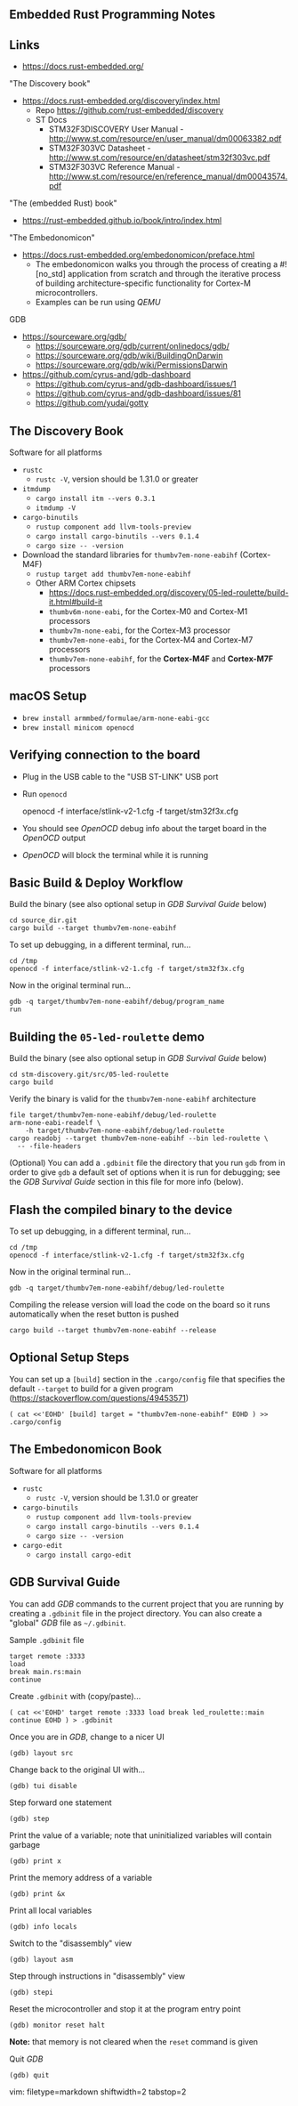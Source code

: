 ## Embedded Rust Programming Notes ##

## Links ##
- https://docs.rust-embedded.org/

"The Discovery book"
- https://docs.rust-embedded.org/discovery/index.html
  - Repo https://github.com/rust-embedded/discovery
  - ST Docs
    - STM32F3DISCOVERY User Manual -
      http://www.st.com/resource/en/user_manual/dm00063382.pdf
    - STM32F303VC Datasheet -
      http://www.st.com/resource/en/datasheet/stm32f303vc.pdf
    - STM32F303VC Reference Manual -
      http://www.st.com/resource/en/reference_manual/dm00043574.pdf

"The (embedded Rust) book"
- https://rust-embedded.github.io/book/intro/index.html

"The Embedonomicon"
- https://docs.rust-embedded.org/embedonomicon/preface.html
  - The embedonomicon walks you through the process of creating a #![no_std]
    application from scratch and through the iterative process of building
    architecture-specific functionality for Cortex-M microcontrollers.
  - Examples can be run using _QEMU_

GDB
- https://sourceware.org/gdb/
  - https://sourceware.org/gdb/current/onlinedocs/gdb/
  - https://sourceware.org/gdb/wiki/BuildingOnDarwin
  - https://sourceware.org/gdb/wiki/PermissionsDarwin
- https://github.com/cyrus-and/gdb-dashboard
  - https://github.com/cyrus-and/gdb-dashboard/issues/1
  - https://github.com/cyrus-and/gdb-dashboard/issues/81
  - https://github.com/yudai/gotty

## The Discovery Book ##
Software for all platforms
- `rustc`
  - `rustc -V`, version should be 1.31.0 or greater
- `itmdump` 
  - `cargo install itm --vers 0.3.1`
  - `itmdump -V`
- `cargo-binutils`
  - `rustup component add llvm-tools-preview`
  - `cargo install cargo-binutils --vers 0.1.4`
  - `cargo size -- -version`
- Download the standard libraries for `thumbv7em-none-eabihf` (Cortex-M4F)
  - `rustup target add thumbv7em-none-eabihf`
  - Other ARM Cortex chipsets
    - https://docs.rust-embedded.org/discovery/05-led-roulette/build-it.html#build-it
    - `thumbv6m-none-eabi`, for the Cortex-M0 and Cortex-M1 processors
    - `thumbv7m-none-eabi`, for the Cortex-M3 processor
    - `thumbv7em-none-eabi`, for the Cortex-M4 and Cortex-M7 processors
    - `thumbv7em-none-eabihf`, for the **Cortex-M4F** and **Cortex-M7F**
      processors

## macOS Setup ##
- `brew install armmbed/formulae/arm-none-eabi-gcc`
- `brew install minicom openocd`

## Verifying connection to the board ##
- Plug in the USB cable to the "USB ST-LINK" USB port
- Run `openocd`


    openocd -f interface/stlink-v2-1.cfg -f target/stm32f3x.cfg

- You should see _OpenOCD_ debug info about the target board in the _OpenOCD_
  output
- _OpenOCD_ will block the terminal while it is running

## Basic Build & Deploy Workflow ##
Build the binary (see also optional setup in _GDB Survival Guide_ below)

    cd source_dir.git
    cargo build --target thumbv7em-none-eabihf

To set up debugging, in a different terminal, run...

    cd /tmp
    openocd -f interface/stlink-v2-1.cfg -f target/stm32f3x.cfg

Now in the original terminal run...

    gdb -q target/thumbv7em-none-eabihf/debug/program_name
    run


## Building the `05-led-roulette` demo ##
Build the binary (see also optional setup in _GDB Survival Guide_ below)

    cd stm-discovery.git/src/05-led-roulette
    cargo build

Verify the binary is valid for the `thumbv7em-none-eabihf` architecture

    file target/thumbv7em-none-eabihf/debug/led-roulette
    arm-none-eabi-readelf \
        -h target/thumbv7em-none-eabihf/debug/led-roulette
    cargo readobj --target thumbv7em-none-eabihf --bin led-roulette \
      -- -file-headers


(Optional) You can add a `.gdbinit` file the directory that you run `gdb` from
in order to give `gdb` a default set of options when it is run for debugging;
see the _GDB Survival Guide_ section in this file for more info (below).

## Flash the compiled binary to the device ##
To set up debugging, in a different terminal, run...

    cd /tmp
    openocd -f interface/stlink-v2-1.cfg -f target/stm32f3x.cfg

Now in the original terminal run...

    gdb -q target/thumbv7em-none-eabihf/debug/led-roulette

Compiling the release version will load the code on the board so it runs
automatically when the reset button is pushed

    cargo build --target thumbv7em-none-eabihf --release

## Optional Setup Steps ##
You can set up a `[build]` section in the `.cargo/config` file that specifies
the default `--target` to build for a given program
(https://stackoverflow.com/questions/49453571)

``
(
cat <<'EOHD'
[build]
target = "thumbv7em-none-eabihf"
EOHD
) >> .cargo/config
``


## The Embedonomicon Book ##
Software for all platforms
- `rustc`
  - `rustc -V`, version should be 1.31.0 or greater
- `cargo-binutils`
  - `rustup component add llvm-tools-preview`
  - `cargo install cargo-binutils --vers 0.1.4`
  - `cargo size -- -version`
- `cargo-edit`
  - `cargo install cargo-edit`

## GDB Survival Guide ##
You can add _GDB_ commands to the current project that you are running by
creating a `.gdbinit` file in the project directory.  You can also create a
"global" _GDB_ file as `~/.gdbinit`.

Sample `.gdbinit` file

    target remote :3333
    load
    break main.rs:main
    continue

Create `.gdbinit` with (copy/paste)...

``
(
cat <<'EOHD'
target remote :3333
load
break led_roulette::main
continue
EOHD
) > .gdbinit
``


Once you are in _GDB_, change to a nicer UI

    (gdb) layout src

Change back to the original UI with...

    (gdb) tui disable

Step forward one statement

    (gdb) step

Print the value of a variable; note that uninitialized variables will contain
garbage

    (gdb) print x

Print the memory address of a variable

    (gdb) print &x

Print all local variables

    (gdb) info locals

Switch to the "disassembly" view

    (gdb) layout asm

Step through instructions in "disassembly" view

    (gdb) stepi

Reset the microcontroller and stop it at the program entry point

    (gdb) monitor reset halt

**Note:** that memory is not cleared when the `reset` command is given

Quit _GDB_

    (gdb) quit

vim: filetype=markdown shiftwidth=2 tabstop=2
